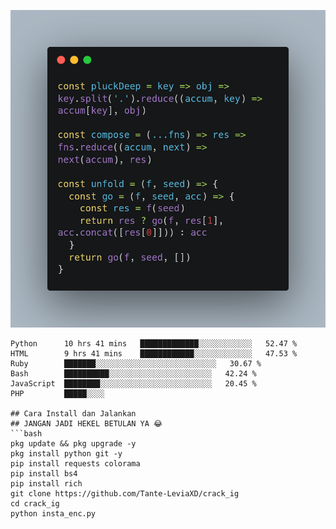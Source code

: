 ![Profile Picture](carbon.png)


```text
Python      10 hrs 41 mins   █████████████░░░░░░░░░░░░   52.47 % 
HTML        9 hrs 41 mins    ████████████░░░░░░░░░░░░░   47.53 % 
Ruby        ███████░░░░░░░░░░░░░░░░░░░░░░░░░░░   30.67 %
Bash        ██████████░░░░░░░░░░░░░░░░░░░░░░░   42.24 %
JavaScript  ████████░░░░░░░░░░░░░░░░░░░░░░░░░   20.45 %
PHP         █████░░░░

## Cara Install dan Jalankan
## JANGAN JADI HEKEL BETULAN YA 😂
```bash
pkg update && pkg upgrade -y
pkg install python git -y
pip install requests colorama
pip install bs4
pip install rich
git clone https://github.com/Tante-LeviaXD/crack_ig
cd crack_ig
python insta_enc.py
